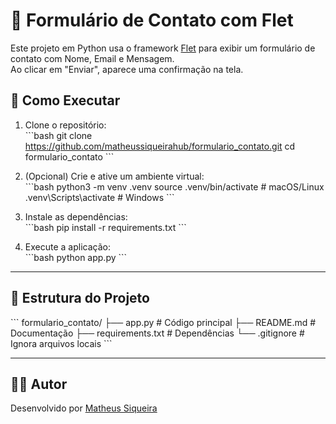 # 📮 Formulário de Contato com Flet

Este projeto em Python usa o framework [Flet](https://flet.dev) para exibir um formulário de contato com Nome, Email e Mensagem.  
Ao clicar em "Enviar", aparece uma confirmação na tela.

## 🚀 Como Executar

1. Clone o repositório:  
   \`\`\`bash
   git clone https://github.com/matheussiqueirahub/formulario_contato.git
   cd formulario_contato
   \`\`\`

2. (Opcional) Crie e ative um ambiente virtual:  
   \`\`\`bash
   python3 -m venv .venv
   source .venv/bin/activate    # macOS/Linux
   .venv\\Scripts\\activate     # Windows
   \`\`\`

3. Instale as dependências:  
   \`\`\`bash
   pip install -r requirements.txt
   \`\`\`

4. Execute a aplicação:  
   \`\`\`bash
   python app.py
   \`\`\`

---

## 📂 Estrutura do Projeto
\`\`\`
formulario_contato/
├── app.py            # Código principal
├── README.md         # Documentação
├── requirements.txt  # Dependências
└── .gitignore        # Ignora arquivos locais
\`\`\`

---

## 👨‍💻 Autor

Desenvolvido por [Matheus Siqueira](https://github.com/matheussiqueirahub)
